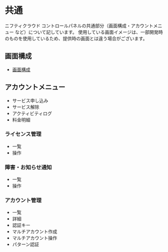 # 共通
ニフティクラウド コントロールパネルの共通部分（画面構成・アカウントメニュー など）について記しています。
使用している画面イメージは、一部開発時のものを使用しているため、提供時の画面とは違う場合がございます。

## 画面構成
* [画面構成]()

## アカウントメニュー
* サービス申し込み
* サービス解除
* アクティビティログ
* 料金明細

### ライセンス管理
* 一覧
* 操作

### 障害・お知らせ通知
* 一覧
* 操作

### アカウント管理
* 一覧
* 詳細
* 認証キー
* マルチアカウント作成
* マルチアカウント操作
* パターン認証
